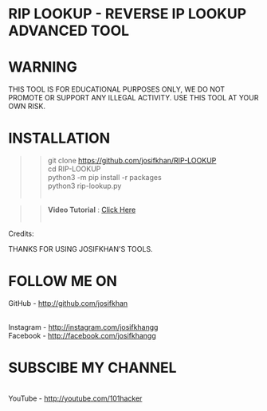 

# RIP LOOKUP - REVERSE IP LOOKUP ADVANCED TOOL



# WARNING

 THIS TOOL IS FOR EDUCATIONAL PURPOSES ONLY, WE DO NOT PROMOTE OR SUPPORT ANY ILLEGAL ACTIVITY.
USE THIS TOOL AT YOUR OWN RISK.

# INSTALLATION
>>
>> git clone https://github.com/josifkhan/RIP-LOOKUP<br/>
>> cd RIP-LOOKUP<br/>
>> python3 -m pip install -r packages<br/>
>> python3 rip-lookup.py
<br/><br/>

>> <b>Video Tutorial</b> : <a href="https://youtube.com/channel/UCD2GV324n03HzJ57YveKKbA">Click Here</a>
<br/><br/>

Credits:

THANKS FOR USING JOSIFKHAN'S TOOLS.
# FOLLOW ME ON
GitHub - http://github.com/josifkhan

<br/>Instagram - http://instagram.com/josifkhangg
 <br/>Facebook - http://facebook.com/josifkhangg
# SUBSCIBE MY CHANNEL
<br/> YouTube - http://youtube.com/101hacker

